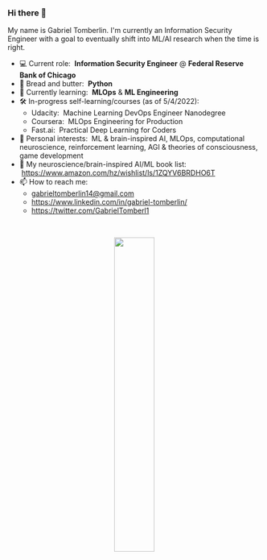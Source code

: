 ### Hi there 👋

My name is Gabriel Tomberlin. I'm currently an Information Security Engineer with a goal to eventually shift into ML/AI research when the time is right.

- 💻 Current role: &nbsp;<b>Information Security Engineer</b> @ <b>Federal Reserve Bank of Chicago</b>
- 🍞 Bread and butter: &nbsp;<b>Python</b>
- 📝 Currently learning: &nbsp;<b>MLOps</b> & <b>ML Engineering</b>
- 🛠️ In-progress self-learning/courses (as of 5/4/2022):
  - Udacity: &nbsp;Machine Learning DevOps Engineer Nanodegree
  - Coursera: &nbsp;MLOps Engineering for Production
  - Fast.ai: &nbsp;Practical Deep Learning for Coders
- 🤔 Personal interests: &nbsp;ML & brain-inspired AI, MLOps, computational neuroscience, reinforcement learning, AGI & theories of consciousness, game development
- 🧠 My neuroscience/brain-inspired AI/ML book list: &nbsp;https://www.amazon.com/hz/wishlist/ls/1ZQYV6BRDHO6T
- 📫 How to reach me:
  - gabrieltomberlin14@gmail.com
  - https://www.linkedin.com/in/gabriel-tomberlin/
  - https://twitter.com/GabrielTomberl1

</br>
<p align="center" width="100%">
    <img width="40%" src="https://user-images.githubusercontent.com/25640614/166821635-61d37a1a-aacc-4616-87f3-70a78f778284.jpg"> 
</p>
